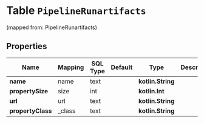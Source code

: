 
# Table `PipelineRunartifacts`
(mapped from: PipelineRunartifacts)

## Properties
Name | Mapping | SQL Type | Default | Type | Description | Notes
---- | ------- | -------- | ------- | ---- | ----------- | -----
**name** | name | text |  | **kotlin.String** |  |  [optional]
**propertySize** | size | int |  | **kotlin.Int** |  |  [optional]
**url** | url | text |  | **kotlin.String** |  |  [optional]
**propertyClass** | _class | text |  | **kotlin.String** |  |  [optional]






